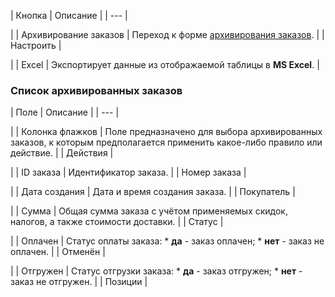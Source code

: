 | Кнопка | Описание |
| --- |

|
| Архивирование заказов | Переход к форме [архивирования заказов](/user_help/store/sale/orders/sale_archive.php). |
| Настроить |

|
| Excel | Экспортирует данные из отображаемой таблицы в **MS Excel**. |

### Список архивированных заказов

| Поле | Описание |
| --- |

|
| Колонка флажков | Поле предназначено для выбора архивированных заказов, к которым предполагается применить какое-либо правило или действие. |
| Действия |

|
| ID заказа | Идентификатор заказа. |
| Номер заказа |

|
| Дата создания | Дата и время создания заказа. |
| Покупатель |

|
| Сумма | Общая сумма заказа с учётом применяемых скидок, налогов, а также стоимости доставки. |
| Статус |

|
| Оплачен | Статус оплаты заказа:  * **да** - заказ оплачен; * **нет** - заказ не оплачен. |
| Отменён |

|
| Отгружен | Статус отгрузки заказа:  * **да** - заказ отгружен; * **нет** - заказ не отгружен. |
| Позиции |